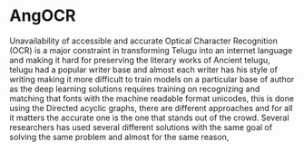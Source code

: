 # AngOCR
Unavailability of accessible and accurate Optical Character Recognition (OCR) is a major constraint in transforming Telugu into an internet language and making it hard for preserving the literary works of Ancient telugu, telugu had a popular writer base and almost each writer has his style of writing making it more difficult to train models on a particular base of author as the deep learning solutions requires training on recognizing and matching that fonts with the machine readable format unicodes, this is done using the Directed acyclic graphs, there are different approaches and for all it matters the accurate one is the one that stands out of the crowd. Several researchers has used several different solutions with the same goal of solving the same problem and almost for the same reason,
